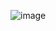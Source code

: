 ![image](https://github.com/hi-lufz1/Tugas8_20220140181/assets/114199414/7bc7449a-c2fa-4c41-8838-b20742715284)
